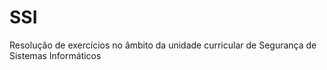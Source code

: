 # SSI

Resolução de exercícios no âmbito da unidade curricular de Segurança de Sistemas Informáticos
